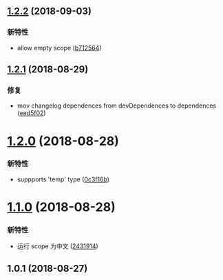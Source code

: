 ## [1.2.2](https://github.com/imcuttle/commitlint-config-befe/compare/v1.2.1...v1.2.2) (2018-09-03)

### 新特性

- allow empty scope ([b712564](https://github.com/imcuttle/commitlint-config-befe/commit/b712564))

## [1.2.1](https://github.com/imcuttle/commitlint-config-befe/compare/v1.2.0...v1.2.1) (2018-08-29)

### 修复

- mov changelog dependences from devDependences to dependences ([eed5f02](https://github.com/imcuttle/commitlint-config-befe/commit/eed5f02))

# [1.2.0](https://github.com/imcuttle/commitlint-config-befe/compare/v1.1.0...v1.2.0) (2018-08-28)

### 新特性

- suppports 'temp' type ([0c3f16b](https://github.com/imcuttle/commitlint-config-befe/commit/0c3f16b))

# [1.1.0](https://github.com/imcuttle/commitlint-config-befe/compare/v1.0.1...v1.1.0) (2018-08-28)

### 新特性

- 运行 scope 为中文 ([2431914](https://github.com/imcuttle/commitlint-config-befe/commit/2431914))

## 1.0.1 (2018-08-27)
